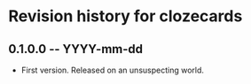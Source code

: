 # Revision history for clozecards

## 0.1.0.0  -- YYYY-mm-dd

* First version. Released on an unsuspecting world.
